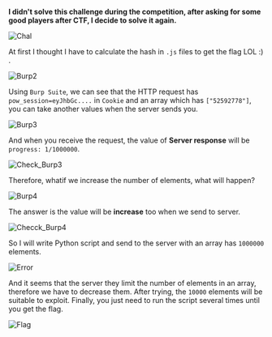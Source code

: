 **I didn't solve this challenge during the competition, after asking for some good players after CTF, I decide to solve it again.**

![Chal](https://github.com/OceanTran999/WaniCTF2024/assets/100577019/eb0608af-8f31-49cb-9387-180d5d809557)


At first I thought I have to calculate the hash in `.js` files to get the flag LOL :) .

![Burp2](https://github.com/OceanTran999/WaniCTF2024/assets/100577019/6796f6eb-59b6-44b2-a213-456b2dbea866)


Using `Burp Suite`, we can see that the HTTP request has `pow_session=eyJhbGc....` in `Cookie` and an array which has `["52592778"]`, you can take another values when the server sends you.

![Burp3](https://github.com/OceanTran999/WaniCTF2024/assets/100577019/1dfe53d6-5b53-4f15-b0d2-6602d0a8a58d)


And when you receive the request, the value of **Server response** will be `progress: 1/1000000`.

![Check_Burp3](https://github.com/OceanTran999/WaniCTF2024/assets/100577019/c8c242e6-c0fc-4498-b32d-38bbf6acbd37)


Therefore, whatif we increase the number of elements, what will happen?

![Burp4](https://github.com/OceanTran999/WaniCTF2024/assets/100577019/8df042b3-e540-43b1-86c6-27d789f6c0d1)


The answer is the value will be **increase** too when we send to server.

![Checck_Burp4](https://github.com/OceanTran999/WaniCTF2024/assets/100577019/9e77c91d-cb96-4936-a493-02072d992d67)


So I will write Python script and send to the server with an array has `1000000` elements.

![Error](https://github.com/OceanTran999/WaniCTF2024/assets/100577019/ab3a93a8-01dd-4952-bffd-26226b61677f)


And it seems that the server they limit the number of elements in an array, therefore we have to decrease them. After trying, the `10000` elements will be suitable to exploit. Finally, you just need to run the script several times until you get the flag.

![Flag](https://github.com/OceanTran999/WaniCTF2024/assets/100577019/4f67b2c9-4e36-4b2f-9c72-cb30fa314dda)
